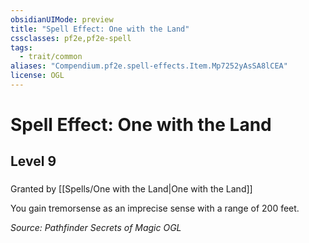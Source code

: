 ```yaml
---
obsidianUIMode: preview
title: "Spell Effect: One with the Land"
cssclasses: pf2e,pf2e-spell
tags:
  - trait/common
aliases: "Compendium.pf2e.spell-effects.Item.Mp7252yAsSA8lCEA"
license: OGL
---
```

# Spell Effect: One with the Land
## Level 9
### 






Granted by [[Spells/One with the Land|One with the Land]]

You gain tremorsense as an imprecise sense with a range of 200 feet.

*Source: Pathfinder Secrets of Magic*
*OGL*